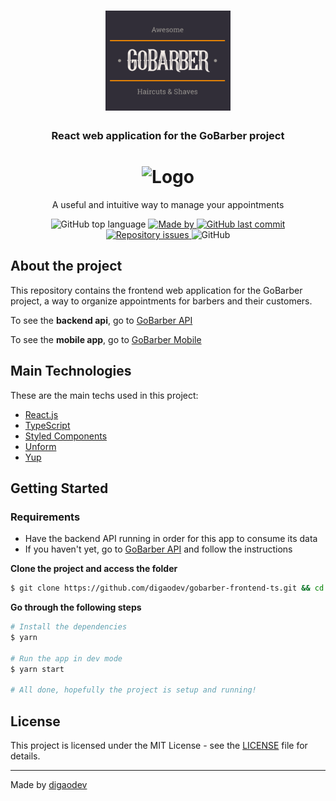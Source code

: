 <h1 align="center">
  <img alt="Logo" src="https://github.com/digaodev/gobarber-frontend-ts/blob/master/docs/logo.svg?raw=true" width="200px">
</h1>

<h3 align="center">
  React web application for the GoBarber project
</h3>

<h1 align="center">
  <img alt="Logo" src="https://github.com/digaodev/gobarber-frontend-ts/blob/master/docs/login.svg?raw=true" width="300px">
</h1>

<p align="center">A useful and intuitive way to manage your appointments</p>

<p align="center">
  <img alt="GitHub top language" src="https://img.shields.io/github/languages/top/digaodev/gobarber-frontend-ts?color=%23FF9000">

  <a href="https://www.linkedin.com/in/rodrigorb/" target="_blank" rel="noopener noreferrer">
    <img alt="Made by" src="https://img.shields.io/badge/made%20by-digaodev-%23FF9000">
  </a>

  <a href="https://github.com/digaodev/gobarber-frontend-ts/commits/master">
    <img alt="GitHub last commit" src="https://img.shields.io/github/last-commit/digaodev/gobarber-frontend-ts?color=%23FF9000">
  </a>

  <a href="https://github.com/digaodev/gobarber-frontend-ts/issues">
    <img alt="Repository issues" src="https://img.shields.io/github/issues/digaodev/gobarber-frontend-ts?color=%23FF9000">
  </a>

  <img alt="GitHub" src="https://img.shields.io/github/license/digaodev/gobarber-frontend-ts?color=%23FF9000">
</p>

## About the project

This repository contains the frontend web application for the GoBarber project, a way to organize appointments for barbers and their customers.

To see the **backend api**, go to [GoBarber API](https://github.com/digaodev/gobarber-backend-ts)<br />

To see the **mobile app**, go to [GoBarber Mobile](https://github.com/digaodev/gobarber-mobile-ts)

## Main Technologies

These are the main techs used in this project:

- [React.js](https://reactjs.org/)
- [TypeScript](https://www.typescriptlang.org/)
- [Styled Components](https://styled-components.com/)
- [Unform](https://unform.dev/)
- [Yup](https://github.com/jquense/yup)

## Getting Started

### Requirements

- Have the backend API running in order for this app to consume its data
- If you haven't yet, go to [GoBarber API](https://github.com/digaodev/gobarber-backend-ts) and follow the instructions

**Clone the project and access the folder**

```bash
$ git clone https://github.com/digaodev/gobarber-frontend-ts.git && cd gobarber-frontend-ts
```

**Go through the following steps**

```bash
# Install the dependencies
$ yarn

# Run the app in dev mode
$ yarn start

# All done, hopefully the project is setup and running!
```

## License

This project is licensed under the MIT License - see the [LICENSE](LICENSE) file for details.

---

Made by [digaodev](https://www.linkedin.com/in/rodrigorb/)
